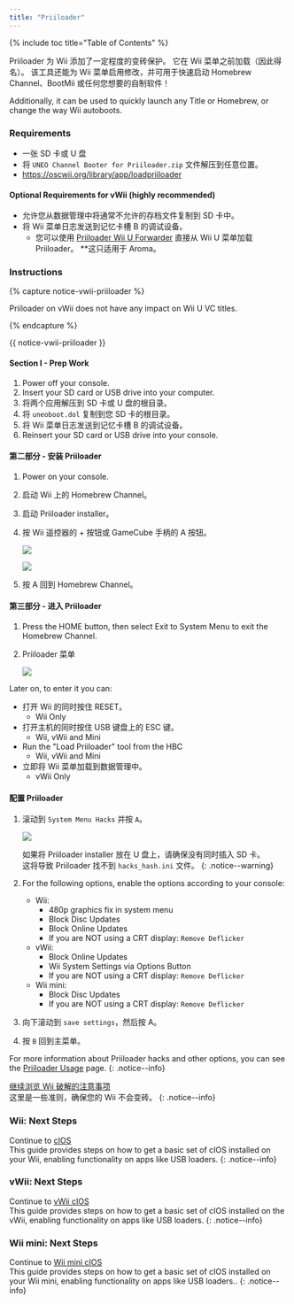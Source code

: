 ```yaml
---
title: "Priiloader"
---
```


{% include toc title="Table of Contents" %}

Priiloader 为 Wii 添加了一定程度的变砖保护。 它在 Wii 菜单之前加载（因此得名）。 该工具还能为 Wii 菜单启用修改，并可用于快速启动 Homebrew Channel、BootMii 或任何您想要的自制软件！

Additionally, it can be used to quickly launch any Title or Homebrew, or change the way Wii autoboots.

### Requirements

* 一张 SD 卡或 U 盘
* 将 `UNEO Channel Booter for Priiloader.zip` 文件解压到任意位置。
* https://oscwii.org/library/app/loadpriiloader

#### Optional Requirements for vWii (highly recommended)

* 允许您从数据管理中将通常不允许的存档文件复制到 SD 卡中。
* 将 Wii 菜单日志发送到记忆卡槽 B 的调试设备。
    * 您可以使用 [Priiloader Wii U Forwarder](https://github.com/DacoTaco/priiloader/releases/download/0.10.0/PriiloaderWiiUForwarder.zip) 直接从 Wii U 菜单加载 Priiloader。 **这只适用于 Aroma。

### Instructions

{% capture notice-vwii-priiloader %}

Priiloader on vWii does not have any impact on Wii U VC titles.

{% endcapture %}

<div class="notice--danger">{{ notice-vwii-priiloader }}</div>

#### Section I - Prep Work

1. Power off your console.
1. Insert your SD card or USB drive into your computer.
1. 将两个应用解压到 SD 卡或 U 盘的根目录。
1. 将 `uneoboot.dol` 复制到您 SD 卡的根目录。
1. 将 Wii 菜单日志发送到记忆卡槽 B 的调试设备。
1. Reinsert your SD card or USB drive into your console.

#### 第二部分 - 安装 Priiloader

1. Power on your console.
1. 启动 Wii 上的 Homebrew Channel。
1. 启动 Priiloader installer。
1. 按 Wii 遥控器的 + 按钮或 GameCube 手柄的 A 按钮。

    ![](/images/priiloader/installer.png)

    ![](/images/priiloader/installing.png)

1. 按 A 回到 Homebrew Channel。

#### 第三部分 - 进入 Priiloader

1. Press the HOME button, then select Exit to System Menu to exit the Homebrew Channel.
1. Priiloader 菜单

    ![](/images/priiloader/menu.png)

Later on, to enter it you can:

+ 打开 Wii 的同时按住 RESET。
    + Wii Only
+ 打开主机的同时按住 USB 键盘上的 ESC 键。
    + Wii, vWii and Mini
+ Run the "Load Priiloader" tool from the HBC
    + Wii, vWii and Mini
+ 立即将 Wii 菜单加载到数据管理中。
    + vWii Only

#### 配置 Priiloader

1. 滚动到 `System Menu Hacks` 并按 `A`。

    ![](/images/priiloader/menu_hacks.png)

    如果将 Priiloader installer 放在 U 盘上，请确保没有同时插入 SD 卡。 <br> 这将导致 Priiloader 找不到 `hacks_hash.ini` 文件。
    {: .notice--warning}

1. For the following options, enable the options according to your console:
    + Wii:
        + 480p graphics fix in system menu
        + Block Disc Updates
        + Block Online Updates
        + If you are NOT using a CRT display: `Remove Deflicker`
    + vWii:
        + Block Online Updates
        + Wii System Settings via Options Button
        + If you are NOT using a CRT display: `Remove Deflicker`
    + Wii mini:
        + Block Disc Updates
        + If you are NOT using a CRT display: `Remove Deflicker`
1. 向下滚动到 `save settings`，然后按 A。
1. 按 `B` 回到主菜单。

For more information about Priiloader hacks and other options, you can see the [Priiloader Usage](priiloader-usage) page.
{: .notice--info}

[继续浏览 Wii 破解的注意事项](dosanddonts)<br> 这里是一些准则，确保您的 Wii 不会变砖。
{: .notice--info}

### Wii: Next Steps

Continue to [cIOS](cios)<br> This guide provides steps on how to get a basic set of cIOS installed on your Wii, enabling functionality on apps like USB loaders.
{: .notice--info}

### vWii: Next Steps

Continue to [vWii cIOS](cios-vwii)<br> This guide provides steps on how to get a basic set of cIOS installed on the vWii, enabling functionality on apps like USB loaders.
{: .notice--info}

### Wii mini: Next Steps

Continue to [Wii mini cIOS](cios-mini)<br> This guide provides steps on how to get a basic set of cIOS installed on your Wii mini, enabling functionality on apps like USB loaders..
{: .notice--info}
